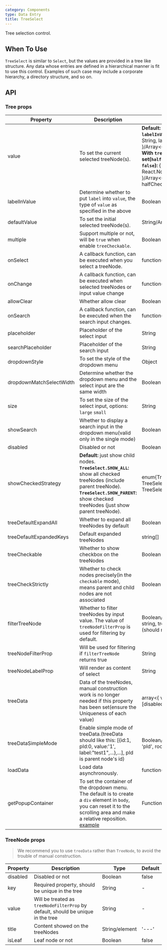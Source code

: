 ```yaml
---
category: Components
type: Data Entry
title: TreeSelect
---
```


Tree selection control.

## When To Use

`TreeSelect` is similar to `Select`, but the values are provided in a tree like structure.
Any data whose entries are defined in a hierarchical manner is fit to use this control. Examples of such case may include a corporate hierarchy, a directory structure, and so on.


## API

### Tree props

Property | Description | Type | Default
-----|-----|-----|------
value | To set the current selected treeNode(s). | __Default:__ String/Array<String>. __With `labelInValue` set:__ { value: String, label: React.Node }/Array<{ value, label }>. __With `treeCheckStrictly` set(`halfChecked` is set to `false`):__ { value: String, label: React.Node, halfChecked }/Array<{ value, label, halfChecked }>. | -
labelInValue | Determine whether to put `label` into `value`, the type of `value` as specified in the above | Boolean | false
defaultValue | To set the initial selected treeNode(s).  | String/Array<String> | -
multiple | Support multiple or not, will be `true` when enable `treeCheckable`. | Boolean | false
onSelect | A callback function, can be executed when you select a treeNode. | function(value, node, extra) | -
onChange | A callback function, can be executed when selected treeNodes or input value change  | function(value, label, extra) | -
allowClear | Whether allow clear  | Boolean | false
onSearch | A callback function, can be executed when the search input changes. | function(value: String) | -
placeholder | Placeholder of the select input | String | -
searchPlaceholder | Placeholder of the search input  | String | -
dropdownStyle | To set the style of the dropdown menu  | Object | -
dropdownMatchSelectWidth | Determine whether the dropdown menu and the select input are the same width  | Boolean | -
size | To set the size of the select input, options: `large` `small`  | String | default
showSearch | Whether to display a search input in the dropdown menu(valid only in the single mode) | Boolean | false
disabled | Disabled or not  | Boolean | false
showCheckedStrategy | __Default:__ just show child nodes. __`TreeSelect.SHOW_ALL`:__ show all checked treeNodes (include parent treeNode). __`TreeSelect.SHOW_PARENT`:__ show checked treeNodes (just show parent treeNode). | enum{TreeSelect.SHOW_ALL, TreeSelect.SHOW_PARENT, TreeSelect.SHOW_CHILD } | TreeSelect.SHOW_CHILD
treeDefaultExpandAll | Whether to expand all treeNodes by default | Boolean | false
treeDefaultExpandedKeys | Default expanded treeNodes | string[] | -
treeCheckable | Whether to show checkbox on the treeNodes | Boolean | false
treeCheckStrictly | Whether to check nodes precisely(in the `checkable` mode), means parent and child nodes are not associated | Boolean | false
filterTreeNode | Whether to filter treeNodes by input value. The value of `treeNodeFilterProp` is used for filtering by default. | Boolean/Function(inputValue: string, treeNode: TreeNode) (should return Boolean) | Function
treeNodeFilterProp | Will be used for filtering if `filterTreeNode` returns true | String | 'value'
treeNodeLabelProp | Will render as content of select  | String | 'title'
treeData | Data of the treeNodes, manual construction work is no longer needed if this property has been set(ensure the Uniqueness of each value) | array<{ value, label, children, [disabled, selectable] }> | []
treeDataSimpleMode | Enable simple mode of treeData.(treeData should like this: [{id:1, pId:0, value:'1', label:"test1",...},...], pId is parent node's id)  | Boolean/Object{ id: 'id', pId: 'pId', rootPId: null } | false
loadData | Load data asynchronously.  | function(node) | -
getPopupContainer | To set the container of the dropdown menu. The default is to create a `div` element in `body`, you can reset it to the scrolling area and make a relative reposition. [example](http://codepen.io/anon/pen/xVBOVQ?editors=001) | Function(triggerNode) | () => document.body

### TreeNode props

> We recommend you to use `treeData` rather than `TreeNode`, to avoid the trouble of manual construction.

Property | Description | Type | Default
-----|-----|-----|------
disabled | Disabled or not | Boolean | false
key | Required property, should be unique in the tree  | String | -
value | Will be treated as `treeNodeFilterProp` by default, should be unique in the tree | String | -
title | Content showed on the treeNodes | String/element | '---'
isLeaf | Leaf node or not   | Boolean | false

